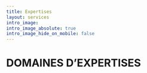 ```yaml
---
title: Expertises
layout: services
intro_image: 
intro_image_absolute: true
intro_image_hide_on_mobile: false
---
```


# DOMAINES D’EXPERTISES


